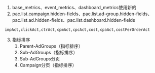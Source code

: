1. base_metrics、event_metrics、dashboard_metrics使用新的
2. pac.list.campaign.hidden-fields、pac.list.ad-group.hidden-fields、pac.list.ad.hidden-fields、pac.list.dashboard.hidden-fields
```
impAct,clickAct,ctrAct,cpmAct,cpcAct,cost,cpaAct,costPerOrderAct
```
3. 指标排序
   1. Parent-AdGroups（指标排序）
   2. Sub-AdGroups（指标排序）
   3. Sub-AdGroups分页
   4. Campaign分页（指标排序）